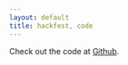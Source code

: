 ```yaml
---
layout: default
title: hackfest, code
---
```


Check out the code at [Github](http://github.com/JonWaltman/hackfest).
